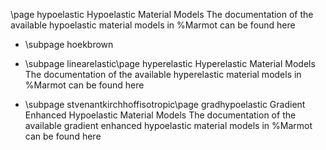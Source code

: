 \page hypoelastic Hypoelastic Material Models
The documentation of the available hypoelastic material models in %Marmot can be found here

 - \subpage hoekbrown
 - \subpage linearelastic\page hyperelastic Hyperelastic Material Models
The documentation of the available hyperelastic material models in %Marmot can be found here

 - \subpage stvenantkirchhoffisotropic\page gradhypoelastic Gradient Enhanced Hypoelastic Material Models
The documentation of the available gradient enhanced hypoelastic material models in %Marmot can be found here
